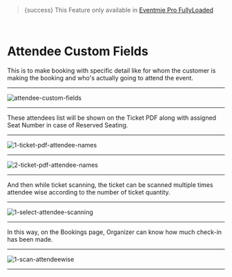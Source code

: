 > {success} This Feature only available in [Eventmie Pro FullyLoaded](https://classiebit.com/eventmie-pro-fullyloaded)

<br>

# Attendee Custom Fields

This is to make booking with specific detail like for whom the customer is making the booking and who's actually going to attend the event.

---

![attendee-custom-fields](https://eventmie-pro-docs.classiebit.com//images/v2/EventmieProFullyLoadedV2.0/AttendeeCustomField.png "attendee-custom-fields")

---

These attendees list will be shown on the Ticket PDF along with assigned Seat Number in case of Reserved Seating.

---

![1-ticket-pdf-attendee-names](https://eventmie-pro-docs.classiebit.com//images/v2/EventmieProFullyLoadedV2.0/1-ticket-pdf-attendee-names.png "1-ticket-pdf-attendee-names")

---

![2-ticket-pdf-attendee-names](https://eventmie-pro-docs.classiebit.com//images/v2/EventmieProFullyLoadedV2.0/1-ticket-pdf-attendee-names.png "2-ticket-pdf-attendee-names")

---

And then while ticket scanning, the ticket can be scanned multiple times attendee wise according to the number of ticket quantity.

---

![1-select-attendee-scanning](https://eventmie-pro-docs.classiebit.com//images/fullyloaded/1-select-attendee-scanning.png "1-select-attendee-scanning")

---

In this way, on the Bookings page, Organizer can know how much check-in has been made.

---

![1-scan-attendeewise](https://eventmie-pro-docs.classiebit.com//images/fullyloaded/1-scan-attendeewise.png "1-scan-attendeewise")

---
